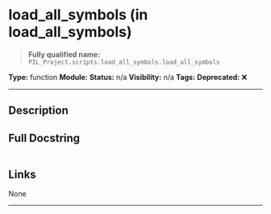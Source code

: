 # load_all_symbols (in load_all_symbols)
> **Fully qualified name:** `PIL_Project.scripts.load_all_symbols.load_all_symbols`

**Type:** function
**Module:** 
**Status:** n/a
**Visibility:** n/a
**Tags:** 
**Deprecated:** ❌

---

## Description


## Full Docstring
```

```

## Links
None

---
